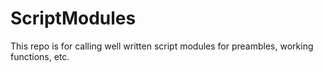# ScriptModules
This repo is for calling well written script modules for preambles, working functions, etc.
